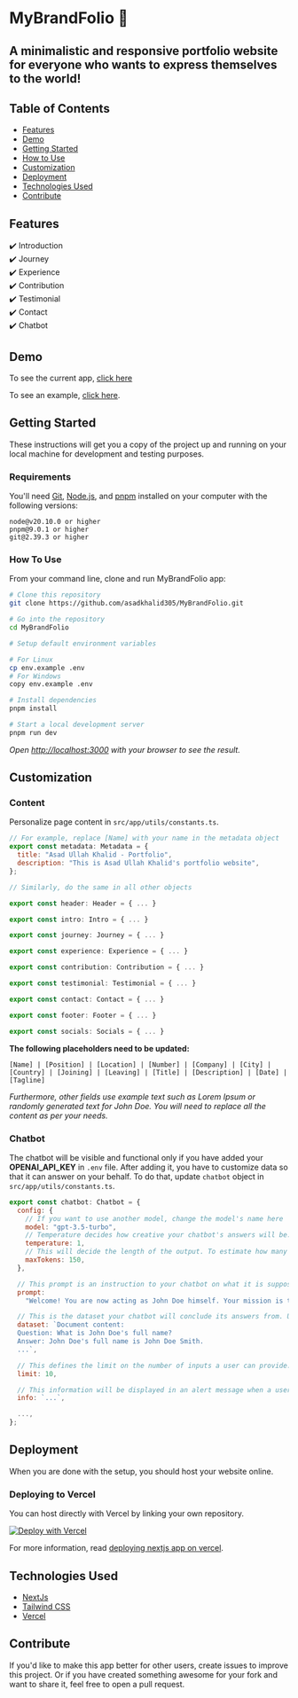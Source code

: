 # MyBrandFolio 🌟

## A minimalistic and responsive portfolio website for everyone who wants to express themselves to the world!

## Table of Contents

- [Features](#features)
- [Demo](#demo)
- [Getting Started](#getting-started)
- [How to Use](#how-to-use)
- [Customization](#customization)
- [Deployment](#deployment)
- [Technologies Used](#technologies-used)
- [Contribute](#contribute)

## Features

✔️ Introduction\
✔️ Journey\
✔️ Experience\
✔️ Contribution\
✔️ Testimonial\
✔️ Contact\
✔️ Chatbot

## Demo

To see the current app, [click here](https://portfolio-template-4zsb62qy9-asadullahkhalid-personal.vercel.app/)

To see an example, [click here](https://www.asadullahkhalid.com/).

## Getting Started

These instructions will get you a copy of the project up and running on your local machine for development and testing purposes.

### Requirements

You'll need [Git](https://git-scm.com), [Node.js](https://nodejs.org/en/download/), and [pnpm](https://pnpm.io/) installed on your computer with the following versions:

```
node@v20.10.0 or higher
pnpm@9.0.1 or higher
git@2.39.3 or higher
```

### How To Use

From your command line, clone and run MyBrandFolio app:

```bash
# Clone this repository
git clone https://github.com/asadkhalid305/MyBrandFolio.git

# Go into the repository
cd MyBrandFolio

# Setup default environment variables

# For Linux
cp env.example .env
# For Windows
copy env.example .env

# Install dependencies
pnpm install

# Start a local development server
pnpm run dev
```

_Open [http://localhost:3000](http://localhost:3000) with your browser to see the result._

## Customization

### Content

Personalize page content in `src/app/utils/constants.ts`.

```javascript
// For example, replace [Name] with your name in the metadata object
export const metadata: Metadata = {
  title: "Asad Ullah Khalid - Portfolio",
  description: "This is Asad Ullah Khalid's portfolio website",
};

// Similarly, do the same in all other objects

export const header: Header = { ... }

export const intro: Intro = { ... }

export const journey: Journey = { ... }

export const experience: Experience = { ... }

export const contribution: Contribution = { ... }

export const testimonial: Testimonial = { ... }

export const contact: Contact = { ... }

export const footer: Footer = { ... }

export const socials: Socials = { ... }

```

**The following placeholders need to be updated:**

`[Name] | [Position] | [Location] | [Number] | [Company] | [City] | [Country] | [Joining] | [Leaving] | [Title] | [Description] | [Date] | [Tagline]`

_Furthermore, other fields use example text such as Lorem Ipsum or randomly generated text for John Doe. You will need to replace all the content as per your needs._

### Chatbot

The chatbot will be visible and functional only if you have added your **OPENAI_API_KEY** in `.env` file. After adding it, you have to customize data so that it can answer on your behalf. To do that, update `chatbot` object in `src/app/utils/constants.ts`.

```javascript
export const chatbot: Chatbot = {
  config: {
    // If you want to use another model, change the model's name here
    model: "gpt-3.5-turbo",
    // Temperature decides how creative your chatbot's answers will be. Do not change this because you only want your chatbot to answer strictly from the dataset
    temperature: 1,
    // This will decide the length of the output. To estimate how many tokens you would require, refer to https://platform.openai.com/tokenizer
    maxTokens: 150,
  },

  // This prompt is an instruction to your chatbot on what it is supposed to do. Do not change it unless you are sure of what you are doing
  prompt:
    "Welcome! You are now acting as John Doe himself. Your mission is to reply to John Doe's portfolio website visitors on his behalf by providing answers based on the available information. If a question arises that is not covered by the provided info, kindly respond with \"Hmmm! I don't have that information. Please get in touch with John Doe for further assistance.\" Remember, your role is to answer questions strictly related to the portfolio. Maintain your character throughout the interaction. Enjoy your role!",

  // This is the dataset your chatbot will conclude its answers from. Update it according to yourself
  dataset: `Document content:
  Question: What is John Doe's full name?
  Answer: John Doe's full name is John Doe Smith.
  ...`,

  // This defines the limit on the number of inputs a user can provide. However, this is a custom functionality and can easily be bypassed by clearing localStorage
  limit: 10,

  // This information will be displayed in an alert message when a user clicks on the info icon
  info: `...`,

  ...,
};
```

## Deployment

When you are done with the setup, you should host your website online.

### Deploying to Vercel

You can host directly with Vercel by linking your own repository.

[![Deploy with Vercel](https://vercel.com/button)](https://vercel.com/new/clone?repository-url=https%3A%2F%2Fgithub.com%2Fvercel%2Fnext.js%2Ftree%2Fcanary%2Fexamples%2Fhello-world)

For more information, read [deploying nextjs app on vercel](https://nextjs.org/learn-pages-router/basics/deploying-nextjs-app/deploy).

## Technologies Used

- [NextJs](https://nextjs.org/)
- [Tailwind CSS](https://tailwindcss.com/)
- [Vercel](https://vercel.com/)

## Contribute

If you'd like to make this app better for other users, create issues to improve this project. Or if you have created something awesome for your fork and want to share it, feel free to open a pull request.
